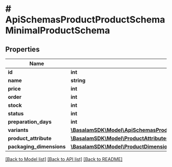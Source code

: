 # # ApiSchemasProductProductSchemaMinimalProductSchema

## Properties

Name | Type | Description | Notes
------------ | ------------- | ------------- | -------------
**id** | **int** |  |
**name** | **string** |  | [optional]
**price** | **int** |  | [optional]
**order** | **int** |  | [optional]
**stock** | **int** |  | [optional]
**status** | **int** |  | [optional]
**preparation_days** | **int** |  | [optional]
**variants** | [**\BasalamSDK\Model\ApiSchemasProductProductSchemaMinimalProductVariants[]**](ApiSchemasProductProductSchemaMinimalProductVariants.md) |  | [optional]
**product_attribute** | [**\BasalamSDK\Model\ProductAttributes[]**](ProductAttributes.md) |  | [optional]
**packaging_dimensions** | [**\BasalamSDK\Model\ProductDimensionsSchema**](ProductDimensionsSchema.md) |  | [optional]

[[Back to Model list]](../../README.md#models) [[Back to API list]](../../README.md#endpoints) [[Back to README]](../../README.md)

